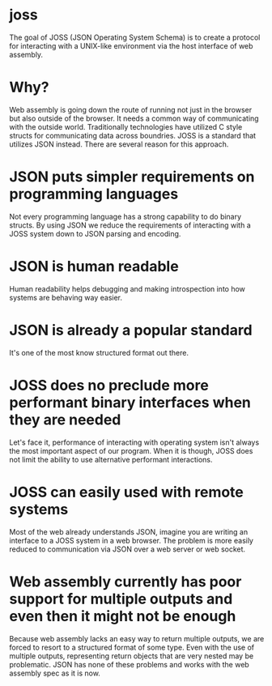 # joss
The goal of JOSS (JSON Operating System Schema) is to create a protocol for interacting with a UNIX-like environment via the host interface of web assembly.

# Why?

Web assembly is going down the route of running not just in the browser but also outside of the browser.  It needs a common way of communicating with the outside world. Traditionally technologies have utilized C style structs for communicating data across boundries. JOSS is a standard that utilizes JSON instead. There are several reason for this approach.

# JSON puts simpler requirements on programming languages

Not every programming language has a strong capability to do binary structs. By using JSON we reduce the requirements of interacting with a JOSS system down to JSON parsing and encoding.

# JSON is human readable

Human readability helps debugging and making introspection into how systems are behaving way easier.

# JSON is already a popular standard

It's one of the most know structured format out there.

# JOSS does no preclude more performant binary interfaces when they are needed

Let's face it, performance of interacting with operating system isn't always the most important aspect of our program. When it is though, JOSS does not limit the ability to use alternative performant interactions.

# JOSS can easily used with remote systems

Most of the web already understands JSON, imagine you are writing an interface to a JOSS system in a web browser. The problem is more easily reduced to communication via JSON over a web server or web socket.

# Web assembly currently has poor support for multiple outputs and even then it might not be enough

Because web assembly lacks an easy way to return multiple outputs, we are forced to resort to a structured format of some type. Even with the use of multiple outputs, representing return objects that are very nested may be problematic. JSON has none of these problems and works with the web assembly spec as it is now.
